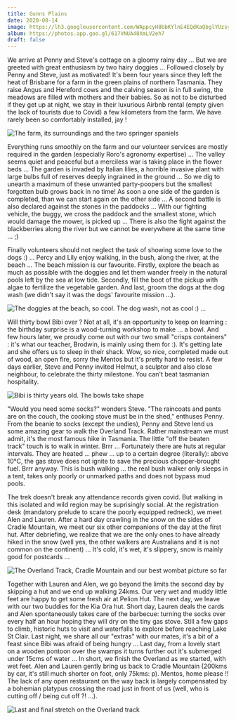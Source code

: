 ```yaml
---
title: Gunns Plains
date: 2020-08-14
image: https://lh3.googleusercontent.com/WAppcyH8bbKYlnE4EQdKaQbglYUzsyi34MPNk2Xx1no75lHq__PWtM3iDdKf7N2Prq4AHtT1g-y0tiWXmx2IFZEjij3LrnPPVCDzuhLwG3bht4U-v7Y5Z6wJuEyFY5M1oOSDsJy4w-w
album: https://photos.app.goo.gl/617VNUA48XmLV2eh7
draft: false
---
```


We arrive at Penny and Steve's cottage on a gloomy rainy day ... But we are greeted with great enthusiasm by two hairy doggies ... Followed closely by Penny and Steve, just as motivated! It's been four years since they left the heat of Brisbane for a farm in the green plains of northern Tasmania. They raise Angus and Hereford cows and the calving season is in full swing, the meadows are filled with mothers and their babies. So as not to be disturbed if they get up at night, we stay in their luxurious Airbnb rental (empty given the lack of tourists due to Covid) a few kilometers from the farm. We have rarely been so comfortably installed, jay ! 

![The farm, its surroundings and the two springer spaniels](https://lh3.googleusercontent.com/GxeLS0df5ALcJTzcRlGo1C_0MtczKd4YKigbZuNuUx9cEYWDVCkmBPl3wK742tHndOZqjDJwgILooG26xNyN3JHRuvmZOXhvaAGpUERPETFaYLv0FekSPF4SLsSsCVSbahZysbkSg_E)

Everything runs smoothly on the farm and our volunteer services are mostly required in the garden (especially Roro's agronomy expertise) ... The valley seems quiet and peaceful but a merciless war is taking place in the flower beds ... The garden is invaded by Italian lilies, a horrible invasive plant with large bulbs full of reserves deeply ingrained in the ground ... So we dig to unearth a maximum of these unwanted party-poopers but the smallest forgotten bulb grows back in no time! As soon a one side of the garden is completed, than we can start again on the other side ... A second battle is also declared against the stones in the paddocks ... With our fighting vehicle, the buggy, we cross the paddock and the smallest stone, which would damage the mower, is picked up ... There is also the fight against the blackberries along the river but we cannot be everywhere at the same time ... ;)

Finally volunteers should not neglect the task of showing some love to the dogs :) ... Percy and Lily enjoy walking, in the bush, along the river, at the beach ... The beach mission is our favourite. Firstly, explore the beach as much as possible with the doggies and let them wander freely in the natural pools left by the sea at low tide. Secondly, fill the boot of the pickup with algae to fertilize the vegetable garden. And last, groom the dogs at the dog wash (we didn't say it was the dogs' favourite mission ...).

![The doggies at the beach, so cool. The dog ​​wash, not as cool :) ...](https://lh3.googleusercontent.com/M3U3vlkslAyiQLz8lJ627Oe-eXwTYI2Mua_mbU0Fu_-V9QpthcYXncR1Tdms10VrGKkrUhqHaOh_-ZgAVb8rlsnO3PX0g5n0ml6D2PxUOnbnrqktLK-6eBUzYcd4R8dprnVzhAyTNQk)

Will thirty bowl Bibi over ? Not at all, it's an opportunity to keep on learning : the birthday surprise is a wood-turning workshop to make ... a bowl. And few hours later, we proudly come out with our two small "crisps containers" : it's what our teacher, Brodwin, is mainly using them for :). It's getting late and she offers us to sleep in their shack. Wow, so nice, completed made out of wood, an open fire, sorry the Mentos but it's pretty hard to resist. A few days earlier, Steve and Penny invited Helmut, a sculptor and also close neighbour, to celebrate the thirty milestone. You can't beat tasmanian hospitality.

![Bibi is thirty years old. The bowls take shape](https://lh3.googleusercontent.com/FXabd2A4mO7Uq-W5JcI2k-nII-bgxR5l-wn9ZHQcMKemvtCpVMWUw6oWqEFvhjV8SZ9SHKqEwMdDo7qJ-0etGXq6iiSM22mtQSfWALNJbi1jfzEmlmk00eIlnp8Uftj6kUAxA2OXujc)

"Would you need some socks?" wonders Steve. "The raincoats and pants are on the couch, the cooking stove must be in the shed," enthuses Penny. From the beanie to socks (except the undies), Penny and Steve lend us some amazing gear to walk the Overland Track. Rather mainstream we must admit, it's the most famous hike in Tasmania. The little "off the beaten track" touch is to walk in winter. Brrr ... Fortunately there are huts at regular intervals. They are heated ... phew ... up to a certain degree (literally): above 10°C, the gas stove does not ignite to save the precious chopper-brought fuel. Brrr anyway. This is bush walking ... the real bush walker only sleeps in a tent, takes only poorly or unmarked paths and does not bypass mud pools.

The trek doesn't break any attendance records given covid. But walking in this isolated and wild region may be suprisingly social. At the registration desk (mandatory prelude to scare the poorly equipped redneck), we meet Alen and Lauren. After a hard day  crawling in the snow on the sides of Cradle Mountain, we meet our six other companions of the day at the first hut. After debriefing, we realize that we are the only ones to have already hiked in the snow (well yes, the other walkers are Australians and it is not common on the continent) ... It's cold, it's wet, it's slippery, snow is mainly good for postcards ...

![The Overland Track, Cradle Mountain and our best wombat picture so far](https://lh3.googleusercontent.com/MIfvKpF6PtAqzy9FMwxKWe73IdfGzfdKzPwRq0HDRAYMubOlRN1UDZligFy76Vj1AQFngilRijH3gtcxIhGPEBBe5ATdYZf-RzSffAxuPW-1Cqw7b-bm4ur5FRjRwvCWjKgkde6qP94)

Together with Lauren and Alen, we go beyond the limits the second day by skipping a hut and we end up walking 24kms. Our very wet and muddy little feet are happy to get some fresh air at Pelion Hut. The next day, we leave with our two buddies for the Kia Ora hut. Short day, Lauren deals the cards and Alen spontaneously takes care of the barbecue: turning the socks over every half an hour hoping they will dry on the tiny gas stove. Still a few gaps to climb, historic huts to visit and waterfalls to explore before reaching Lake St Clair. Last night, we share all our "extras" with our mates, it's a bit of a feast since Bibi was afraid of being hungry ... Last day, from a lovely start on a wooden pontoon over the swamps it turns further out it's submerged under 15cms of water ... In short, we finish the Overland as we started, with wet feet. Alen and Lauren gently bring us back to Cradle Mountain (200kms by car, it's still much shorter on foot, only 75kms: p). Mentos, home please !! The lack of any open restaurant on the way back is largely compensated by a bohemian platypus crossing the road  just in front of us (well, who is cutting off / being cut off ?! ...).

![Last and final stretch on the Overland track](https://lh3.googleusercontent.com/-fDHp3EI1gcxKmwZOPfivfA-Mf95A9x8WKyJX9BY9UHqYXlK56nzgyA9jChdzyA5dQZ7x7XI1QtQ2dc-Hfj6I5RdyHgaJlthl110YReo-8a3NoJVugcDLzEdoc3-pcUoTw_7SaXpz1M)
